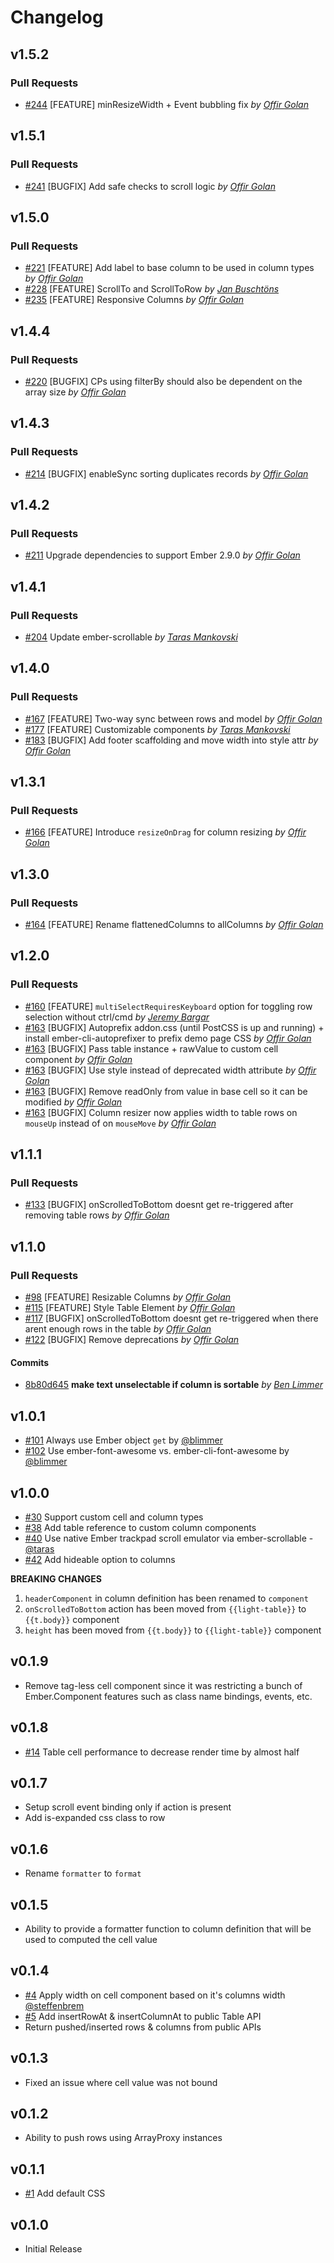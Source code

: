 Changelog
=========

## v1.5.2

### Pull Requests

- [#244](https://github.com/offirgolan/ember-light-table/pull/244)  [FEATURE] minResizeWidth + Event bubbling fix  *by [Offir Golan](https://github.com/offirgolan)*

## v1.5.1

### Pull Requests

- [#241](https://github.com/offirgolan/ember-light-table/pull/241)  [BUGFIX] Add safe checks to scroll logic  *by [Offir Golan](https://github.com/offirgolan)*

## v1.5.0

### Pull Requests

- [#221](https://github.com/offirgolan/ember-light-table/pull/221)  [FEATURE] Add label to base column to be used in column types  *by [Offir Golan](https://github.com/offirgolan)*
- [#228](https://github.com/offirgolan/ember-light-table/pull/228)  [FEATURE] ScrollTo and ScrollToRow  *by [Jan Buschtöns](https://github.com/buschtoens)*
- [#235](https://github.com/offirgolan/ember-light-table/pull/235)  [FEATURE] Responsive Columns  *by [Offir Golan](https://github.com/offirgolan)*

## v1.4.4

### Pull Requests

- [#220](https://github.com/offirgolan/ember-light-table/pull/220)  [BUGFIX] CPs using filterBy should also be dependent on the array size  *by [Offir Golan](https://github.com/offirgolan)*

## v1.4.3

### Pull Requests

- [#214](https://github.com/offirgolan/ember-light-table/pull/214)  [BUGFIX] enableSync sorting duplicates records  *by [Offir Golan](https://github.com/offirgolan)*

## v1.4.2

### Pull Requests

- [#211](https://github.com/offirgolan/ember-light-table/pull/211)  Upgrade dependencies to support Ember 2.9.0  *by [Offir Golan](https://github.com/offirgolan)*

## v1.4.1

### Pull Requests

- [#204](https://github.com/offirgolan/ember-light-table/pull/204)  Update ember-scrollable  *by [Taras Mankovski](https://github.com/taras)*

## v1.4.0

### Pull Requests

- [#167](https://github.com/offirgolan/ember-light-table/pull/167)  [FEATURE] Two-way sync between rows and model  *by [Offir Golan](https://github.com/offirgolan)*
- [#177](https://github.com/offirgolan/ember-light-table/pull/177)  [FEATURE] Customizable components  *by [Taras Mankovski](https://github.com/taras)*
- [#183](https://github.com/offirgolan/ember-light-table/pull/183)  [BUGFIX] Add footer scaffolding and move width into style attr  *by [Offir Golan](https://github.com/offirgolan)*

## v1.3.1

### Pull Requests

- [#166](https://github.com/offirgolan/ember-light-table/pull/166)  [FEATURE] Introduce `resizeOnDrag` for column resizing  *by [Offir Golan](https://github.com/offirgolan)*

## v1.3.0

### Pull Requests

- [#164](https://github.com/offirgolan/ember-light-table/pull/164)  [FEATURE] Rename flattenedColumns to allColumns  *by [Offir Golan](https://github.com/offirgolan)*

## v1.2.0

### Pull Requests

- [#160](https://github.com/offirgolan/ember-light-table/pull/160)  [FEATURE] `multiSelectRequiresKeyboard` option for toggling row selection without ctrl/cmd  *by [Jeremy Bargar](https://github.com/bargar)*
- [#163](https://github.com/offirgolan/ember-light-table/pull/163)  [BUGFIX] Autoprefix addon.css (until PostCSS is up and running) + install ember-cli-autoprefixer to prefix demo page CSS  *by [Offir Golan](https://github.com/offirgolan)*
- [#163](https://github.com/offirgolan/ember-light-table/pull/163)  [BUGFIX] Pass table instance + rawValue to custom cell component  *by [Offir Golan](https://github.com/offirgolan)*
- [#163](https://github.com/offirgolan/ember-light-table/pull/163)  [BUGFIX] Use style instead of deprecated width attribute  *by [Offir Golan](https://github.com/offirgolan)*
- [#163](https://github.com/offirgolan/ember-light-table/pull/163)  [BUGFIX] Remove readOnly from value in base cell so it can be modified  *by [Offir Golan](https://github.com/offirgolan)*
- [#163](https://github.com/offirgolan/ember-light-table/pull/163)  [BUGFIX] Column resizer now applies width to table rows on `mouseUp` instead of on `mouseMove`  *by [Offir Golan](https://github.com/offirgolan)*

## v1.1.1

### Pull Requests

- [#133](https://github.com/offirgolan/ember-light-table/pull/133)  [BUGFIX] onScrolledToBottom doesnt get re-triggered after removing table rows  *by [Offir Golan](https://github.com/offirgolan)*

## v1.1.0

### Pull Requests

- [#98](https://github.com/offirgolan/ember-light-table/pull/98)  [FEATURE] Resizable Columns  *by [Offir Golan](https://github.com/offirgolan)*
- [#115](https://github.com/offirgolan/ember-light-table/pull/115)  [FEATURE] Style Table Element  *by [Offir Golan](https://github.com/offirgolan)*
- [#117](https://github.com/offirgolan/ember-light-table/pull/117)  [BUGFIX] onScrolledToBottom doesnt get re-triggered when there arent enough rows in the table  *by [Offir Golan](https://github.com/offirgolan)*
- [#122](https://github.com/offirgolan/ember-light-table/pull/122)  [BUGFIX] Remove deprecations  *by [Offir Golan](https://github.com/offirgolan)*

#### Commits

- [8b80d645](https://github.com/offirgolan/ember-light-table/commit/8b80d645c59efbb37d2b92e9e839ec2bbcd29ae2) **make text unselectable if column is sortable** *by [Ben Limmer](https://github.com/blimmer)*

## v1.0.1

- [#101](https://github.com/offirgolan/ember-light-table/pull/101) Always use Ember object `get` by [@blimmer](https://github.com/blimmer)
- [#102](https://github.com/offirgolan/ember-light-table/pull/102) Use ember-font-awesome vs. ember-cli-font-awesome by  [@blimmer](https://github.com/blimmer)

## v1.0.0

- [#30](https://github.com/offirgolan/ember-light-table/pull/30) Support custom cell and column types
- [#38](https://github.com/offirgolan/ember-light-table/pull/38) Add table reference to custom column components
- [#40](https://github.com/offirgolan/ember-light-table/pull/40) Use native Ember trackpad scroll emulator via ember-scrollable - [@taras](https://github.com/taras)
- [#42](https://github.com/offirgolan/ember-light-table/pull/42) Add hideable option to columns

__BREAKING CHANGES__

1. `headerComponent` in column definition has been renamed to `component`
2. `onScrolledToBottom` action has been moved from `{{light-table}}` to `{{t.body}}` component
3. `height` has been moved from `{{t.body}}` to `{{light-table}}` component

## v0.1.9
- Remove tag-less cell component since it was restricting a bunch of Ember.Component features such as class name bindings, events, etc.

## v0.1.8
- [#14](https://github.com/offirgolan/ember-light-table/pull/14) Table cell performance to decrease render time by almost half

## v0.1.7
- Setup scroll event binding only if action is present
- Add is-expanded css class to row

## v0.1.6
- Rename `formatter` to `format`

## v0.1.5
- Ability to provide a formatter function to column definition that will be used to computed the cell value

## v0.1.4
- [#4](https://github.com/offirgolan/ember-light-table/pull/4) Apply width on cell component based on it's columns width [@steffenbrem](https://github.com/steffenbrem)
- [#5](https://github.com/offirgolan/ember-light-table/issues/5) Add insertRowAt & insertColumnAt to public Table API
- Return pushed/inserted rows & columns from public APIs

## v0.1.3
- Fixed an issue where cell value was not bound

## v0.1.2
- Ability to push rows using ArrayProxy instances

## v0.1.1
- [#1](https://github.com/offirgolan/ember-light-table/issues/1) Add default CSS

## v0.1.0
- Initial Release
